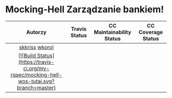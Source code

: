 # Mocking-Hell Zarządzanie bankiem!
| Autorzy | Travis Status | CC Maintainability Status | CC Coverage Status |
:--:|:--:|:--:|:--:
| [skkriss](https://github.com/skkriss) [wkorol](https://github.com/wkorol) |
 [[![Build Status] (https://travis-ci.org/my-rspec/mocking-hell-wos-tutaj.svg?branch=master)](https://travis-ci.org/my-rspec/mocking-hell-wos-tutaj) |

